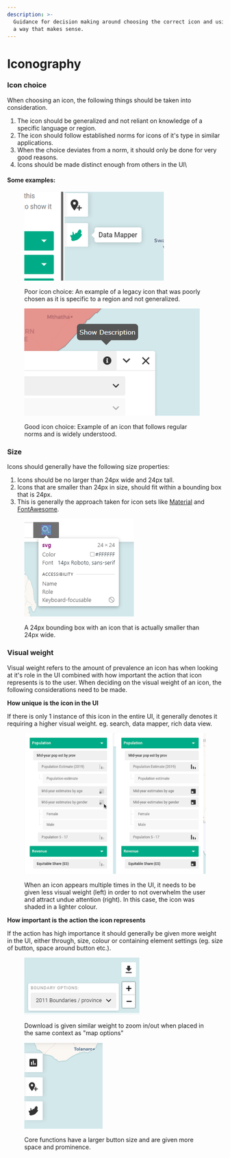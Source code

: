 ```yaml
---
description: >-
  Guidance for decision making around choosing the correct icon and using it in
  a way that makes sense.
---
```


# Iconography

### Icon choice

When choosing an icon, the following things should be taken into consideration.

1. The icon should be generalized and not reliant on knowledge of a specific language or region.
2. The icon should follow established norms for icons of it's type in similar applications.
3. When the choice deviates from a norm, it should only be done for very good reasons.
4. Icons should be made distinct enough from others in the UI\


#### Some examples:

<figure><img src="../.gitbook/assets/image (21).png" alt=""><figcaption><p>Poor icon choice: An example of a legacy icon that was poorly chosen as it is specific to a region and not generalized. </p></figcaption></figure>

<figure><img src="../.gitbook/assets/image (69).png" alt=""><figcaption><p>Good icon choice: Example of an icon that follows regular norms and is widely understood.</p></figcaption></figure>

### Size

Icons should generally have the following size properties:

1. Icons should be no larger than 24px wide and 24px tall.
2. Icons that are smaller than 24px in size, should fit within a bounding box that is 24px.
3. This is generally the approach taken for icon sets like [Material](https://fonts.google.com/icons) and [FontAwesome](https://fontawesome.com/).

<figure><img src="../.gitbook/assets/image (9).png" alt=""><figcaption><p>A 24px bounding box with an icon that is actually smaller than 24px wide.</p></figcaption></figure>

### Visual weight

Visual weight refers to the amount of prevalence an icon has when looking at it's role in the UI combined with how important the action that icon represents is to the user. When deciding on the visual weight of an icon, the following considerations need to be made.

**How unique is the icon in the UI**

If there is only 1 instance of this icon in the entire UI, it generally denotes it requiring a higher visual weight. eg. search, data mapper,  rich data view.

<figure><img src="../.gitbook/assets/image (65).png" alt=""><figcaption><p>When an icon appears multiple times in the UI, it needs to be given less visual weight (left) in order to not overwhelm the user and attract undue attention (right). In this case, the icon was shaded in a lighter colour.</p></figcaption></figure>

**How important is the action the icon represents**

If the action has high importance it should generally be given more weight in the UI, either through, size, colour or containing element settings (eg. size of button, space around button etc.).&#x20;

<figure><img src="../.gitbook/assets/image (67).png" alt=""><figcaption><p>Download is given similar weight to zoom in/out when placed in the same context as "map options"</p></figcaption></figure>

<figure><img src="../.gitbook/assets/image (4) (2).png" alt=""><figcaption><p>Core functions have a larger button size and are given more space and prominence.</p></figcaption></figure>



